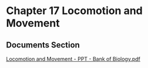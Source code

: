 # Chapter 17 Locomotion and Movement

## Documents Section

[Locomotion and Movement - PPT - Bank of Biology.pdf](https://drive.google.com/file/d/1Pd26Pez-mvMGpMe3f9qsJcDG3n4f7abB/view?usp=drive\_link)
